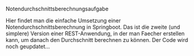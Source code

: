 Notendurchschnittsberechnungsaufgabe

Hier findet man die einfache Umsetzung einer Notendurchschnittsberechnung in Springboot.
Das ist die zweite (und simplere) Version einer REST-Anwendung, in der man Faecher erstellen kann, um
danach den Durchschnitt berechnen zu können. Der Code wird noch geupdatet...
